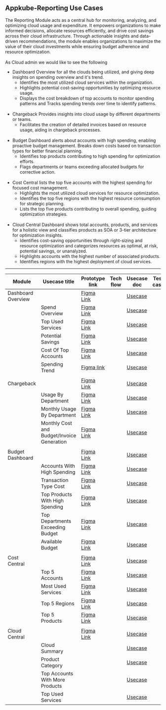  Appkube-Reporting Use Cases
 ---------------------------

 The Reporting Module acts as a central hub for monitoring, analyzing, and optimizing cloud usage and expenditure. It empowers organizations to make informed decisions, allocate resources efficiently, and drive cost savings across their cloud infrastructure. Through actionable insights and data-driven recommendations, the module enables organizations to maximize the value of their cloud investments while ensuring budget adherence and resource optimization.<br>
 <br>
  As Cloud admin we would like to see the following<br>
 - Dashboard Overview for all the clouds being utilized, and giving deep insights on spending overview and it's trend.<br>
   - Identifies the most utilized cloud services within the organization.<br>
   - Highlights potential cost-saving opportunities by optimizing resource usage.<br>
   - Displays the cost breakdown of top accounts to monitor spending patterns and Tracks spending trends over time to identify patterns. <br>
   <br>
- Chargeback Provides insights into cloud usage by different departments or teams.<br>
   - Facilitates the creation of detailed invoices based on resource usage, aiding in chargeback processes.<br>
   <br>
- Budget Dashboard alerts about accounts with high spending, enabling proactive budget management. Breaks down costs based on transaction types for better financial planning.<br>
  - Identifies top products contributing to high spending for optimization efforts.<br>
  - Flags departments or teams exceeding allocated budgets for corrective action.<br>
  <br>
- Cost Central lists the top five accounts with the highest spending for focused cost management.<br>
  -  Highlights the most utilized cloud services for resource optimization.<br>
  -  Identifies the top five regions with the highest resource consumption for strategic planning.<br>
  - Lists the top five products contributing to overall spending, guiding optimization strategies.
  <br>
- Cloud Central Dashboard shows total accounts, products, and services for a holistic view and classifies products as SOA or 3-tier architecture for optimization insights.<br>
    - Identifies cost-saving opportunities through right-sizing and resource optimization and categorizes resources as optimal, at risk, potential savings, or unanalyzed.
    - Highlights accounts with the highest number of associated products.
    - Identifies regions with the highest deployment of cloud services. 

 - ----------------------------------------------------------
|Module|Usecase title|Prototype link|Tech flow|Usecase doc|Test case|
|------|-------------|--------------|---------|-----------|---------|
Dashboard Overview||[Figma Link](https://www.figma.com/proto/dlkcEDolt9QlU3E7qxB4sC/Reporting-Module-Prototype?type=design&node-id=29478-43993&t=raZWeZBn767mEDUn-0&scaling=scale-down&page-id=29478%3A37045)||[Usecase](https://github.com/Abbas-synectiks/Reporting.docs/blob/main/Usecase/Dashboard/Dashboard-Usecase.md)||
||Spend Overview|[Figma Link](https://www.figma.com/proto/dlkcEDolt9QlU3E7qxB4sC/Reporting-Module-Prototype?page-id=29478%3A37045&node-id=33853-4923&starting-point-node-id=29478%3A43993&scaling=min-zoom&show-proto-sidebar=1&mode=design&t=5bV68rUMF1HAmNgv-1)||[Usecase](https://github.com/Abbas-synectiks/Reporting.docs/blob/main/Usecase/Dashboard/spendingOverview-widget-Usecase.md)||
||Top Used Services|[Figma Link](https://www.figma.com/proto/dlkcEDolt9QlU3E7qxB4sC/Reporting-Module-Prototype?page-id=29478%3A37045&node-id=33853-5741&starting-point-node-id=33853%3A5741&scaling=min-zoom&show-proto-sidebar=1&mode=design&t=5bV68rUMF1HAmNgv-1)||[Usecase](https://github.com/Abbas-synectiks/Reporting.docs/blob/main/Usecase/Dashboard/TopUsedServices-Widget-Usecase.md)||
||Potential Savings|[Figma Link](https://www.figma.com/proto/dlkcEDolt9QlU3E7qxB4sC/Reporting-Module-Prototype?page-id=29478%3A37045&type=design&node-id=33853-6682&viewport=-4%2C-716%2C0.08&t=wF2nvVJfG5TWnDzx-1&scaling=min-zoom&starting-point-node-id=33853%3A6626&show-proto-sidebar=1&mode=design)||[Usecase](https://github.com/Abbas-synectiks/Reporting.docs/blob/main/Usecase/Dashboard/PotentialSavings-Widget-Usecase.md)||
||Cost Of Top Accounts|[Figma Link](https://www.figma.com/proto/dlkcEDolt9QlU3E7qxB4sC/Reporting-Module-Prototype?page-id=29478%3A37045&type=design&node-id=33853-8054&viewport=-4%2C-716%2C0.08&t=wF2nvVJfG5TWnDzx-1&scaling=min-zoom&starting-point-node-id=33853%3A8054&show-proto-sidebar=1&mode=design)||[Usecase](https://github.com/Abbas-synectiks/Reporting.docs/blob/main/Usecase/Dashboard/CostofTopAcc-Widget-Usecase.md)||
||Spending Trend|[Figma link](https://www.figma.com/proto/dlkcEDolt9QlU3E7qxB4sC/Reporting-Module-Prototype?page-id=29478%3A37045&type=design&node-id=33853-8896&viewport=-4%2C-716%2C0.08&t=wF2nvVJfG5TWnDzx-1&scaling=min-zoom&starting-point-node-id=33853%3A8896&show-proto-sidebar=1&mode=design)||[Usecase](https://github.com/Abbas-synectiks/Reporting.docs/blob/main/Usecase/Dashboard/Spending-Widget-Usecase.md)||
|||||||
Chargeback||[Figma Link](https://www.figma.com/proto/dlkcEDolt9QlU3E7qxB4sC/Reporting-Module-Prototype?type=design&node-id=29560-31252&t=raZWeZBn767mEDUn-0&scaling=scale-down&page-id=29560%3A30876&starting-point-node-id=29560%3A31252)||[Usecase](https://github.com/Abbas-synectiks/Reporting.docs/blob/main/Usecase/chargeback/chargeback%20db.md)||
||Usage By Department|[Figma Link](https://www.figma.com/proto/dlkcEDolt9QlU3E7qxB4sC/Reporting-Module-Prototype?page-id=29560%3A30876&type=design&node-id=33865-29041&viewport=993%2C189%2C0.04&t=K57dmrManPa2Istd-1&scaling=min-zoom&starting-point-node-id=33865%3A29041&show-proto-sidebar=1&mode=design)||[Usecase](https://github.com/Abbas-synectiks/Reporting.docs/blob/main/Usecase/chargeback/Usage%20by%20department.md)||
||Monthly Usage By Department|[Figma Link](https://www.figma.com/proto/dlkcEDolt9QlU3E7qxB4sC/Reporting-Module-Prototype?page-id=29560%3A30876&type=design&node-id=33865-29084&viewport=993%2C189%2C0.04&t=K57dmrManPa2Istd-1&scaling=min-zoom&starting-point-node-id=33865%3A29084&show-proto-sidebar=1&mode=design)||[Usecase](https://github.com/Abbas-synectiks/Reporting.docs/blob/main/Usecase/chargeback/monthly%20usage%20by%20department%20usecase.md)||
||Monthly Cost and Budget/Invoice Generation|[Figma Link](https://www.figma.com/proto/dlkcEDolt9QlU3E7qxB4sC/Reporting-Module-Prototype?page-id=29560%3A30876&type=design&node-id=33865-29133&viewport=993%2C189%2C0.04&t=K57dmrManPa2Istd-1&scaling=scale-down&starting-point-node-id=33865%3A29133&show-proto-sidebar=1&mode=design)||[Usecase](https://github.com/Abbas-synectiks/Reporting.docs/blob/main/Usecase/chargeback/monthly%20cost%20and%20budget%20usecase.md)||
|||||||
Budget Dashboard||[Figma Link](https://www.figma.com/proto/dlkcEDolt9QlU3E7qxB4sC/Reporting-Module-Prototype?type=design&node-id=29494-50186&t=raZWeZBn767mEDUn-0&scaling=scale-down&page-id=29494%3A50138&starting-point-node-id=29494%3A50186)||[Usecase](https://github.com/Abbas-synectiks/Reporting.docs/blob/main/Usecase/Budget/Budget%20overvew%20use%20case%201.md)||
||Accounts With High Spending|[Figma Link](https://www.figma.com/proto/dlkcEDolt9QlU3E7qxB4sC/Reporting-Module-Prototype?page-id=29494%3A50138&type=design&node-id=33899-13424&viewport=726%2C-936%2C0.06&t=Wr1zVsjaqTu9GvHr-1&scaling=scale-down&starting-point-node-id=33899%3A13424&show-proto-sidebar=1&mode=design)||[Usecase](https://github.com/Abbas-synectiks/Reporting.docs/blob/main/Usecase/Budget/accounts%20with%20high%20spending.md)||
||Transaction Type Cost|[Figma Link](https://www.figma.com/proto/dlkcEDolt9QlU3E7qxB4sC/Reporting-Module-Prototype?page-id=29494%3A50138&type=design&node-id=33970-9757&viewport=726%2C-936%2C0.06&t=Wr1zVsjaqTu9GvHr-1&scaling=scale-down&starting-point-node-id=33970%3A9757&show-proto-sidebar=1&mode=design)||[Usecase](https://github.com/Abbas-synectiks/Reporting.docs/blob/main/Usecase/Budget/Transaction%20type%20cost.md)||
||Top Products With High Spending|[Figma Link](https://www.figma.com/proto/dlkcEDolt9QlU3E7qxB4sC/Reporting-Module-Prototype?page-id=29494%3A50138&type=design&node-id=33899-15111&viewport=726%2C-936%2C0.06&t=Wr1zVsjaqTu9GvHr-1&scaling=scale-down&starting-point-node-id=33899%3A15111&show-proto-sidebar=1&mode=design)||[Usecase](https://github.com/Abbas-synectiks/Reporting.docs/blob/main/Usecase/Budget/BO_TopProductsWithHighSpendings.md)||
||Top Departments Exceeding Budget|[Figma Link](https://www.figma.com/proto/dlkcEDolt9QlU3E7qxB4sC/Reporting-Module-Prototype?page-id=29494%3A50138&type=design&node-id=33899-15469&viewport=726%2C-936%2C0.06&t=Wr1zVsjaqTu9GvHr-1&scaling=scale-down&starting-point-node-id=33899%3A15469&show-proto-sidebar=1&mode=design)||[Usecase](https://github.com/Abbas-synectiks/Reporting.docs/blob/main/Usecase/Budget/BO_TopDepartmentsExceedingBudget.md)||
||Available Budget|[Figma Link](https://www.figma.com/proto/dlkcEDolt9QlU3E7qxB4sC/Reporting-Module-Prototype?page-id=29494%3A50138&type=design&node-id=33923-6752&viewport=726%2C-936%2C0.06&t=Wr1zVsjaqTu9GvHr-1&scaling=scale-down&starting-point-node-id=33923%3A6752&show-proto-sidebar=1&mode=design)||[Usecase](https://github.com/Abbas-synectiks/Reporting.docs/blob/main/Usecase/Budget/Available%20Budgets.md)||
|||||||
Cost Central||[Figma Link](https://www.figma.com/proto/dlkcEDolt9QlU3E7qxB4sC/Reporting-Module-Prototype?page-id=29465%3A20833&type=design&node-id=29494-29102&viewport=38%2C302%2C0.02&t=kHHSXj6QatGm37Bu-1&scaling=scale-down-width&starting-point-node-id=29494%3A29102&mode=design)||[Usecase](https://github.com/Abbas-synectiks/Reporting.docs/blob/main/Usecase/Cost-Central/Cost%20Central%20Overview.md)||
||Top 5 Accounts|[Figma Link](https://www.figma.com/proto/dlkcEDolt9QlU3E7qxB4sC/Reporting-Module-Prototype?page-id=29465%3A20833&type=design&node-id=33861-10488&viewport=-1681%2C-1748%2C0.29&t=aM39nXszLLXbGFiC-1&scaling=scale-down-width&starting-point-node-id=33861%3A10488)||[Usecase](https://github.com/Abbas-synectiks/Reporting.docs/blob/main/Usecase/Cost-Central/Top%205%20accounts%20usecase.md)||
||Most Used Services|[Figma Link](https://www.figma.com/proto/dlkcEDolt9QlU3E7qxB4sC/Reporting-Module-Prototype?page-id=29465%3A20833&type=design&node-id=33861-12224&viewport=-2251%2C-1116%2C0.19&t=QsecBEQJtJQbZ4ch-1&scaling=scale-down-width&starting-point-node-id=33861%3A12224&mode=design)||[Usecase](https://github.com/Abbas-synectiks/Reporting.docs/blob/main/Usecase/Cost-Central/Most%20used%20services%20usecases.md)||
||Top 5 Regions|[Figma Link](https://www.figma.com/proto/dlkcEDolt9QlU3E7qxB4sC/Reporting-Module-Prototype?page-id=29465%3A20833&type=design&node-id=33861-13481&viewport=-1031%2C-1558%2C0.16&t=ro06L18GlEK7DNG1-1&scaling=scale-down-width&starting-point-node-id=33861%3A13481)||[Usecase](https://github.com/Abbas-synectiks/Reporting.docs/blob/main/Usecase/Cost-Central/Cost%20Central%20-%20Top%205%20Regions%20-%20Individual.md)||
||Top 5 Products|[Figma Link](https://www.figma.com/proto/dlkcEDolt9QlU3E7qxB4sC/Reporting-Module-Prototype?page-id=29465%3A20833&type=design&node-id=33861-15187&viewport=-2141%2C-1806%2C0.17&t=DLyHWLXUcBlHM0Sg-1&scaling=scale-down-width&starting-point-node-id=33861%3A15187)||[Usecase](https://github.com/Abbas-synectiks/Reporting.docs/blob/main/Usecase/Cost-Central/Top%20Products%20Use%20Case%20Doc%20-%20AWS%20COST%20CENTRAL%20(2).md)||
|||||||
Cloud Central||[Figma Link](https://www.figma.com/proto/1ZKiJREJekeEP0UZpOl6EX/Reporting-Module?page-id=31532%3A125896&type=design&node-id=31532-125898&viewport=2679%2C900%2C0.09&t=8TudeZRi5pDLGyw4-1&scaling=min-zoom&starting-point-node-id=31532%3A125898&mode=design)||[Usecase](https://github.com/Abbas-synectiks/Reporting.docs/blob/main/Usecase/Cloud-Central/Cloud-central-db.md)||
||Cloud Summary|||[Usecase](https://github.com/Abbas-synectiks/Reporting.docs/blob/main/Usecase/Cloud-Central/Cloud-summary.md)||
||Product Category|||[Usecase](https://github.com/Abbas-synectiks/Reporting.docs/blob/main/Usecase/Cloud-Central/Product-category.md)||
||Top Accounts With More Products|||[Usecase](https://github.com/Abbas-synectiks/Reporting.docs/blob/main/Usecase/Cloud-Central/Top-accounts.md)||
||Top Used Services|||[Usecase](https://github.com/Abbas-synectiks/Reporting.docs/blob/main/Usecase/Cloud-Central/Top-used-services.md)||

